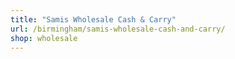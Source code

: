 ```yaml
---
title: "Samis Wholesale Cash & Carry"
url: /birmingham/samis-wholesale-cash-and-carry/
shop: wholesale
---
```

